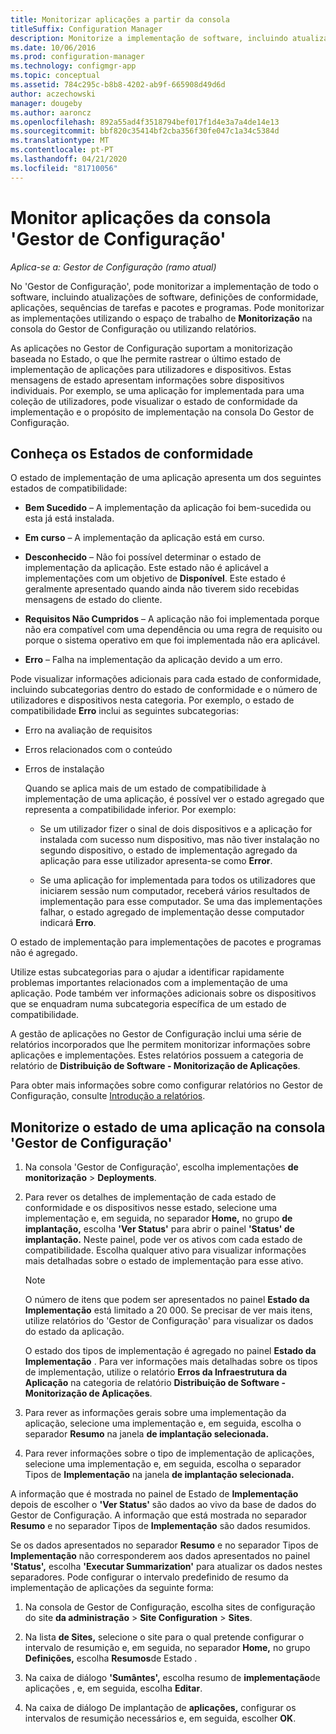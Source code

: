```yaml
---
title: Monitorizar aplicações a partir da consola
titleSuffix: Configuration Manager
description: Monitorize a implementação de software, incluindo atualizações, definições de conformidade e aplicações utilizando o espaço de trabalho de Monitorização no Gestor de Configuração.
ms.date: 10/06/2016
ms.prod: configuration-manager
ms.technology: configmgr-app
ms.topic: conceptual
ms.assetid: 784c295c-b8b8-4202-ab9f-665908d49d6d
author: aczechowski
manager: dougeby
ms.author: aaroncz
ms.openlocfilehash: 892a55ad4f3518794bef017f1d4e3a7a4de14e13
ms.sourcegitcommit: bbf820c35414bf2cba356f30fe047c1a34c5384d
ms.translationtype: MT
ms.contentlocale: pt-PT
ms.lasthandoff: 04/21/2020
ms.locfileid: "81710056"
---
```

# <a name="monitor-applications-from-the-configuration-manager-console"></a>Monitor aplicações da consola 'Gestor de Configuração'

*Aplica-se a: Gestor de Configuração (ramo atual)*


No 'Gestor de Configuração', pode monitorizar a implementação de todo o software, incluindo atualizações de software, definições de conformidade, aplicações, sequências de tarefas e pacotes e programas. Pode monitorizar as implementações utilizando o espaço de trabalho de **Monitorização** na consola do Gestor de Configuração ou utilizando relatórios.  

 As aplicações no Gestor de Configuração suportam a monitorização baseada no Estado, o que lhe permite rastrear o último estado de implementação de aplicações para utilizadores e dispositivos. Estas mensagens de estado apresentam informações sobre dispositivos individuais. Por exemplo, se uma aplicação for implementada para uma coleção de utilizadores, pode visualizar o estado de conformidade da implementação e o propósito de implementação na consola Do Gestor de Configuração.  

## <a name="learn-about-compliance-states"></a>Conheça os Estados de conformidade
 O estado de implementação de uma aplicação apresenta um dos seguintes estados de compatibilidade:  

-   **Bem Sucedido** – A implementação da aplicação foi bem-sucedida ou esta já está instalada.  

-   **Em curso** – A implementação da aplicação está em curso.  

-   **Desconhecido** – Não foi possível determinar o estado de implementação da aplicação. Este estado não é aplicável a implementações com um objetivo de **Disponível**. Este estado é geralmente apresentado quando ainda não tiverem sido recebidas mensagens de estado do cliente.  

-   **Requisitos Não Cumpridos** – A aplicação não foi implementada porque não era compatível com uma dependência ou uma regra de requisito ou porque o sistema operativo em que foi implementada não era aplicável.  

-   **Erro** – Falha na implementação da aplicação devido a um erro.  

Pode visualizar informações adicionais para cada estado de conformidade, incluindo subcategorias dentro do estado de conformidade e o número de utilizadores e dispositivos nesta categoria. Por exemplo, o estado de compatibilidade **Erro** inclui as seguintes subcategorias:  

- Erro na avaliação de requisitos  

- Erros relacionados com o conteúdo  

- Erros de instalação  

  Quando se aplica mais de um estado de compatibilidade à implementação de uma aplicação, é possível ver o estado agregado que representa a compatibilidade inferior. Por exemplo:  

  -   Se um utilizador fizer o sinal de dois dispositivos e a aplicação for instalada com sucesso num dispositivo, mas não tiver instalação no segundo dispositivo, o estado de implementação agregado da aplicação para esse utilizador apresenta-se como **Error**.  

  -   Se uma aplicação for implementada para todos os utilizadores que iniciarem sessão num computador, receberá vários resultados de implementação para esse computador. Se uma das implementações falhar, o estado agregado de implementação desse computador indicará **Erro**.  

O estado de implementação para implementações de pacotes e programas não é agregado.  

 Utilize estas subcategorias para o ajudar a identificar rapidamente problemas importantes relacionados com a implementação de uma aplicação. Pode também ver informações adicionais sobre os dispositivos que se enquadram numa subcategoria específica de um estado de compatibilidade.  

 A gestão de aplicações no Gestor de Configuração inclui uma série de relatórios incorporados que lhe permitem monitorizar informações sobre aplicações e implementações. Estes relatórios possuem a categoria de relatório de **Distribuição de Software - Monitorização de Aplicações**.  

 Para obter mais informações sobre como configurar relatórios no Gestor de Configuração, consulte [Introdução a relatórios](../../core/servers/manage/introduction-to-reporting.md).  

## <a name="monitor-the-state-of-an-application-in-the-configuration-manager-console"></a>Monitorize o estado de uma aplicação na consola 'Gestor de Configuração'  

1.  Na consola 'Gestor de Configuração', escolha implementações **de monitorização**  >  **Deployments**.  

3.  Para rever os detalhes de implementação de cada estado de conformidade e os dispositivos nesse estado, selecione uma implementação e, em seguida, no separador **Home,** no grupo **de implantação,** escolha **'Ver Status'** para abrir o painel **'Status' de implantação.** Neste painel, pode ver os ativos com cada estado de compatibilidade. Escolha qualquer ativo para visualizar informações mais detalhadas sobre o estado de implementação para esse ativo.  

    > [!NOTE]  
    >  O número de itens que podem ser apresentados no painel **Estado da Implementação** está limitado a 20 000. Se precisar de ver mais itens, utilize relatórios do 'Gestor de Configuração' para visualizar os dados do estado da aplicação.  
    >   
    >  O estado dos tipos de implementação é agregado no painel **Estado da Implementação** . Para ver informações mais detalhadas sobre os tipos de implementação, utilize o relatório **Erros da Infraestrutura da Aplicação** na categoria de relatório **Distribuição de Software - Monitorização de Aplicações**.  

4.  Para rever as informações gerais sobre uma implementação da aplicação, selecione uma implementação e, em seguida, escolha o separador **Resumo** na janela **de implantação selecionada.**  

5.  Para rever informações sobre o tipo de implementação de aplicações, selecione uma implementação e, em seguida, escolha o separador Tipos de **Implementação** na janela **de implantação selecionada.**  

A informação que é mostrada no painel de Estado de **Implementação** depois de escolher o **'Ver Status'** são dados ao vivo da base de dados do Gestor de Configuração. A informação que está mostrada no separador **Resumo** e no separador Tipos de **Implementação** são dados resumidos.

Se os dados apresentados no separador **Resumo** e no separador Tipos de **Implementação** não corresponderem aos dados apresentados no painel **'Status',** escolha **'Executar Summarization'** para atualizar os dados nestes separadores. Pode configurar o intervalo predefinido de resumo da implementação de aplicações da seguinte forma:  

1. Na consola de Gestor de Configuração, escolha sites de configuração do site **da administração**  >  **Site Configuration**  >  **Sites**.

2. Na lista **de Sites,** selecione o site para o qual pretende configurar o intervalo de resumição e, em seguida, no separador **Home,** no grupo **Definições,** escolha **Resumos**de Estado .

3. Na caixa de diálogo **'Sumântes',** escolha resumo de **implementação**de aplicações , e, em seguida, escolha **Editar**.  

4. Na caixa de diálogo De implantação de **aplicações,** configurar os intervalos de resumição necessários e, em seguida, escolher **OK**.  
